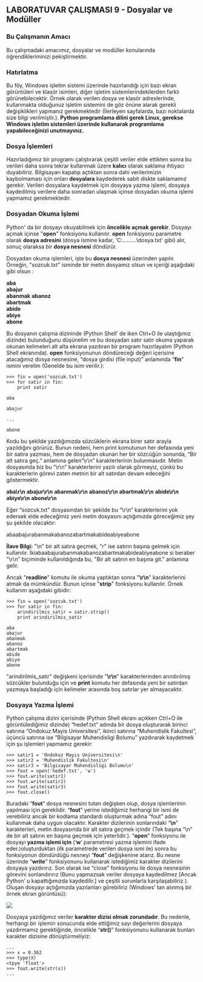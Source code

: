 ## LABORATUVAR ÇALIŞMASI 9 - Dosyalar ve Modüller

### Bu Çalışmanın Amacı

Bu çalışmadaki amacımız, dosyalar ve modüller konularında öğrendikleriminizi pekiştirmektir.

### Hatırlatma

Bu föy, Windows işletim sistemi üzerinde hazırlandığı için bazı ekran görüntüleri ve klasör isimleri, diğer işletim sistemlerindekilerden farklı görünebilecektir. Örnek olarak verilen dosya ve klasör adreslerinde, kullanmakta olduğunuz işletim sistemini de göz önüne alarak gerekli değişiklikleri yapmanız gerekmektedir (İlerleyen sayfalarda, bazı noktalarda size bilgi verilmiştir.). **Python programlama dilini gerek Linux, gerekse Windows işletim sistemleri üzerinde kullanarak programlama yapabileceğinizi unutmayınız.**

### Dosya İşlemleri

Hazırladığımız bir programı çalıştırarak çeşitli veriler elde ettikten sonra bu verileri daha sonra tekrar kullanmak üzere **kalıcı** olarak saklama ihtiyacı duyabiliriz. Bilgisayarı kapatıp açtıktan sonra dahi verilerimizin kaybolmaması için onları **dosyalara** kaydederek sabit diskte saklamamız gerekir. Verileri dosyalara kaydetmek için dosyaya yazma işlemi, dosyaya kaydedilmiş verilere daha sonradan ulaşmak içinse dosyadan okuma işlemi yapmamız gerekmektedir.

### Dosyadan Okuma İşlemi

Python' da bir dosyayı okuyabilmek için **öncelikle açmak gerekir**. Dosyayı açmak içinse "**open**" fonksiyonu kullanılır. **open** fonksiyonu parametre olarak **dosya adresini** (dosya ismine kadar, 'C:\...\...\...\dosya.txt' gibi) alır, sonuç olaraksa bir **dosya nesnesi** döndürür.

Dosyadan okuma işlemleri, işte bu **dosya nesnesi** üzerinden yapılır. Örneğin, "sozcuk.txt" isminde bir metin dosyamız olsun ve içeriği aşağıdaki gibi olsun :
 
**aba**		
**abajur**	
**abanmak**	
**abanoz**	
**abartmak**	
**abide**	
**abiye**	
**abone**	

Bu dosyanın çalışma dizininde (Python Shell’ de iken Ctrl+O ile ulaştığımız dizinde) bulunduğunu düşünelim ve bu dosyadan satır satır okuma yaparak okunan kelimeleri alt alta ekrana yazdıran bir program hazırlayalım (Python Shell ekranında). **open** fonksiyonunun döndüreceği değeri içerisine atacağımız dosya nesnesine, “dosya girdisi (file input)” anlamında “**fin**” ismini verelim (Genelde bu isim verilir.):

~~~~{.python}
>>> fin = open('sozcuk.txt')
>>> for satir in fin:
	print satir

aba

abajur

...

abone
~~~~

Kodu bu şekilde yazdığımızda sözcüklerin ekrana birer satır arayla yazıldığını görürüz. Bunun nedeni, hem print komutunun her defasında yeni bir satıra yazması, hem de dosyadan okunan her bir sözcüğün sonunda, “Bir alt satıra geç.” anlamına gelen“\r\n” karakterlerinin bulunmasıdır. Metin dosyasında biz bu “\r\n” karakterlerini yazılı olarak görmeyiz, çünkü bu karakterlerin görevi zaten metnin bir alt satırdan devam edeceğini göstermektir. 

**aba\r\n**
**abajur\r\n**
**abanmak\r\n**
**abanoz\r\n**
**abartmak\r\n**
**abide\r\n**
**abiye\r\n**
**abone\r\n**

Eğer “sozcuk.txt” dosyasından bir şekilde bu “\r\n” karakterlerini yok edersek elde edeceğimiz yeni metin dosyasını açtığımızda göreceğimiz şey şu şekilde olacaktır:

abaabajurabanmakabanozabartmakabideabiyeabone

**İlave Bilgi:** "\n" bir alt satıra geçmek, "r" ise satırın başına gelmek için kullanılır. İkiabaabajurabanmakabanozabartmakabideabiyeabone
si beraber "\r\n" biçiminde kullanıldığında bu, "Bir alt satırın en başına git." anlamına gelir.

Ancak "**readline**" komutu ile okuma yaptıktan sonra "**\r\n**" karakterlerini atmak da mümkündür. Bunun içinse "**strip**" fonksiyonu kullanılır. Örnek kullanım aşağıdaki gibidir:

~~~~{.python}
>>> fin = open('sozcuk.txt')
>>> for satir in fin:
	arindirilmis_satir = satir.strip()
	print arindirilmis_satir

aba
abajur
abanmak
abanoz
abartmak
abide
abiye
abone
~~~~

"arindirilmis_satir" değişkeni içerisinde "**\r\n**" karakterlerinden arındırılmış sözcükler bulunduğu için ve **print** komutu her defasında yeni bir satırdan yazmaya başladığı için kelimeler arasında boş satırlar yer almayacaktır.

### Dosyaya Yazma İşlemi 

Python çalışma dizini içerisinde (Python Shell ekranı açıkken Ctrl+O ile görüntülediğimiz dizinde) “hedef.txt” adında bir dosya oluşturarak birinci satırına “Ondokuz Mayis Universitesi”, ikinci satırına “Muhendislik Fakultesi”, üçüncü satırına ise “Bilgisayar Muhendisligi Bolumu” yazdırarak kaydetmek için şu işlemleri yapmamız gerekir:

~~~~{.python}
>>> satir1 = 'Ondokuz Mayıs Universitesi\n'
>>> satir2 = 'Muhendislik Fakultesi\n'
>>> satir3 = 'Bilgisayar Muhendisligi Bolumu\n'
>>> fout = open('hedef.txt', 'w')
>>> fout.write(satir1)
>>> fout.write(satir2)
>>> fout.write(satir3)
>>> fout.close()
~~~~

Buradaki “**fout**” dosya nesnesini tutan değişken olup, dosya işlemlerinin yapılması için gereklidir. “**fout**” yerine istediğimiz herhangi bir ismi de verebiliriz ancak bir kodlama standardı oluşturmak adına “fout” adını kullanmak daha uygun olacaktır. Karakter dizilerinin sonlarındaki “**\n**” karakterleri, metin dosyasında bir alt satıra geçmek içindir (Tek başına “\n” de bir alt satırın en başına geçmek için yeterlidir.). “**open**” fonksiyonu ile dosyayı **yazma işlemi için** (‘**w**’ parametresi yazma işlemini ifade eder.)oluşturduktan (ilk parametrede verilen dosya ismi ile) sonra bu fonksiyonun döndürdüğü nesneyi “**fout**” değişkenine atarız. Bu nesne üzerinde “**write**” fonksiyonunu kullanarak istediğimiz karakter dizilerini dosyaya yazdırırız. Son olarak ise “close” fonksiyonu ile dosya nesnesinin görevini sonlandırırız (Bunu yapmazsak veriler dosyaya kaydedilmez [Ancak Python’ u kapattığımızda kaydedilir.] ve çeşitli sorunlarla karşılaşabiliriz.). Oluşan dosyayı açtığımızda yazılanları görebiliriz (Windows’ tan alınmış bir örnek ekran görüntüsü):

![](foy9-resim1.png)

Dosyaya yazdığımız veriler **karakter dizisi olmak zorundadır**. Bu nedenle, herhangi bir işlemin sonucunda elde ettiğimiz sayı değerlerini dosyaya yazdırmamız gerektiğinde, öncelikle “**str()**” fonksiyonunu kullanarak bunları karakter dizisine dönüştürmeliyiz:

~~~~{.python}
...
>>> x = 0.362
>>> type(X)
<tpye 'float'>
>>> fout.write(str(x))
...
~~~~





